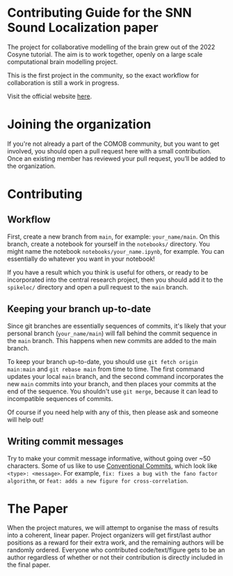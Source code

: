 # Contributing Guide for the SNN Sound Localization paper

The project for collaborative modelling of the brain grew out of the 2022 Cosyne tutorial. The aim is to work together, openly on a large scale computational brain modelling project.

This is the first project in the community, so the exact workflow for collaboration is still a work in progress.

Visit the official website [here](https://comob-project.github.io/).

# Joining the organization

If you're not already a part of the COMOB community, but you want to get involved, you should open a pull request here
with a small contribution. Once an existing member has reviewed your pull request, you’ll be added to the organization.

# Contributing

## Workflow

First, create a new branch from `main`, for example: `your_name/main`. On this branch, create a notebook
for yourself in the `notebooks/` directory. You might name the notebook `notebooks/your_name.ipynb`, for example. You
can essentially do whatever you want in your notebook!

If you have a result which you think is useful for others, or ready to be incorporated into the central research
project, then you should add it to the `spikeloc/` directory and open a pull request to the `main` branch.

## Keeping your branch up-to-date

Since git branches are essentially sequences of commits, it's likely that your personal branch (`your_name/main`) will fall 
behind the commit sequence in the `main` branch. This happens when new commits are added to the main branch.

To keep your branch up-to-date, you should use  `git fetch origin main:main` and `git rebase main` from time to time. The
first command updates your local `main` branch, and the second command incorporates the new `main` commits into your branch,
and then places your commits at the end of the sequence. You shouldn't use `git merge`, because it can lead to
incompatible sequences of commits.

Of course if you need help with any of this, then please ask and someone will help out!

## Writing commit messages

Try to make your commit message informative, without going over ~50 characters. Some of us like to use [Conventional
Commits](https://www.conventionalcommits.org/en/v1.0.0/), which look like `<type>: <message>`. For example, `fix: fixes
a bug with the fano factor algorithm`, or `feat: adds a new figure for cross-correlation`.

# The Paper

When the project matures, we will attempt to organise the mass of results into a coherent, linear paper. Project organizers will
get first/last author positions as a reward for their extra work, and the remaining authors will be randomly ordered. Everyone who
contributed code/text/figure gets to be an author regardless of whether or not their contribution is directly included in the final paper.

